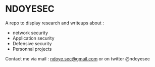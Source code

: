 # NDOYESEC

A repo to display research and  writeups about : 
* network security
* Application security
* Defensive security 
* Personnal projects

Contact me via mail : ndoye.sec@gmail.com or on twitter @ndoyesec

<!---
ndoyesec/ndoyesec is a ✨ special ✨ repository because its `README.md` (this file) appears on your GitHub profile.
You can click the Preview link to take a look at your changes.
--->
